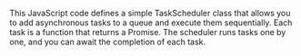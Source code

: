 This JavaScript code defines a simple TaskScheduler class that allows you to add asynchronous tasks to a queue and execute them sequentially. Each task is a function that returns a Promise. The scheduler runs tasks one by one, and you can await the completion of each task.
